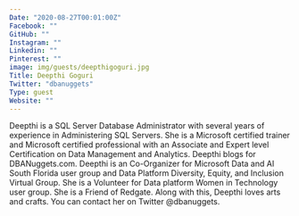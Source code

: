```yaml
---
Date: "2020-08-27T00:01:00Z"
Facebook: ""
GitHub: ""
Instagram: ""
Linkedin: ""
Pinterest: ""
image: img/guests/deepthigoguri.jpg
Title: Deepthi Goguri
Twitter: "dbanuggets"
Type: guest
Website: ""
---
```

Deepthi is a SQL Server Database Administrator with several years of experience in Administering SQL Servers. She is a Microsoft certified trainer and Microsoft certified professional with an Associate and Expert level Certification on Data Management and Analytics. Deepthi blogs for DBANuggets.com. Deepthi is an Co-Organizer for Microsoft Data and AI South Florida user group and Data Platform Diversity, Equity, and Inclusion Virtual Group. She is a Volunteer for Data platform Women in Technology user group. She is a Friend of Redgate. Along with this, Deepthi loves arts and crafts. You can contact her on Twitter @dbanuggets.